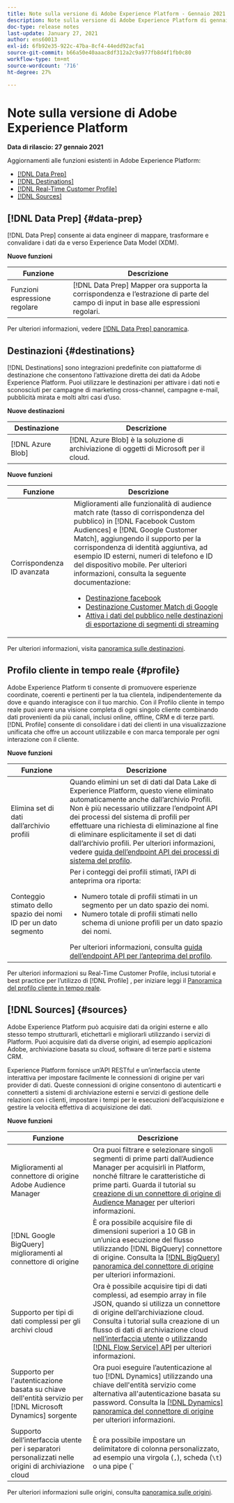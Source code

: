 ```yaml
---
title: Note sulla versione di Adobe Experience Platform - Gennaio 2021
description: Note sulla versione di Adobe Experience Platform di gennaio 2021.
doc-type: release notes
last-update: January 27, 2021
author: ens60013
exl-id: 6fb92e35-922c-47ba-8cf4-44edd92acfa1
source-git-commit: b66a50e40aaac8df312a2c9a977fb8d4f1fb0c80
workflow-type: tm+mt
source-wordcount: '716'
ht-degree: 27%

---
```


# Note sulla versione di Adobe Experience Platform

**Data di rilascio: 27 gennaio 2021**

Aggiornamenti alle funzioni esistenti in Adobe Experience Platform:

- [[!DNL Data Prep]](#data-prep)
- [[!DNL Destinations]](#destinations)
- [[!DNL Real-Time Customer Profile]](#profile)
- [[!DNL Sources]](#sources)

## [!DNL Data Prep] {#data-prep}

[!DNL Data Prep] consente ai data engineer di mappare, trasformare e convalidare i dati da e verso Experience Data Model (XDM).

**Nuove funzioni**

| Funzione | Descrizione |
| ------- | ----------- |
| Funzioni espressione regolare | [!DNL Data Prep] Mapper ora supporta la corrispondenza e l’estrazione di parte del campo di input in base alle espressioni regolari. |

Per ulteriori informazioni, vedere [[!DNL Data Prep] panoramica](../../data-prep/home.md).

## Destinazioni {#destinations}

[!DNL Destinations] sono integrazioni predefinite con piattaforme di destinazione che consentono l’attivazione diretta dei dati da Adobe Experience Platform. Puoi utilizzare le destinazioni per attivare i dati noti e sconosciuti per campagne di marketing cross-channel, campagne e-mail, pubblicità mirata e molti altri casi d’uso.

**Nuove destinazioni**

| Destinazione | Descrizione |
| ----------- | ----------- |
| [!DNL Azure Blob] | [!DNL Azure Blob] è la soluzione di archiviazione di oggetti di Microsoft per il cloud. |

**Nuove funzioni**

| Funzione | Descrizione |
| ------- | ----------- |
| Corrispondenza ID avanzata | Miglioramenti alle funzionalità di audience match rate (tasso di corrispondenza del pubblico) in [!DNL Facebook Custom Audiences] e [!DNL Google Customer Match], aggiungendo il supporto per la corrispondenza di identità aggiuntiva, ad esempio ID esterni, numeri di telefono e ID del dispositivo mobile. Per ulteriori informazioni, consulta la seguente documentazione: <ul><li>[Destinazione facebook](../../destinations/catalog/social/facebook.md)</li><li>[Destinazione Customer Match di Google](../../destinations/catalog/advertising/google-customer-match.md)</li><li>[Attiva i dati del pubblico nelle destinazioni di esportazione di segmenti di streaming](../../destinations/ui/activate-segment-streaming-destinations.md)</li></ul> |

Per ulteriori informazioni, visita [panoramica sulle destinazioni](../../destinations/home.md).

## Profilo cliente in tempo reale {#profile}

Adobe Experience Platform ti consente di promuovere esperienze coordinate, coerenti e pertinenti per la tua clientela, indipendentemente da dove e quando interagisce con il tuo marchio. Con il Profilo cliente in tempo reale puoi avere una visione completa di ogni singolo cliente combinando dati provenienti da più canali, inclusi online, offline, CRM e di terze parti. [!DNL Profile] consente di consolidare i dati dei clienti in una visualizzazione unificata che offre un account utilizzabile e con marca temporale per ogni interazione con il cliente.

**Nuove funzioni**

| Funzione | Descrizione |
| ------- | ----------- |
| Elimina set di dati dall’archivio profili | Quando elimini un set di dati dal Data Lake di Experience Platform, questo viene eliminato automaticamente anche dall’archivio Profili. Non è più necessario utilizzare l’endpoint API dei processi del sistema di profili per effettuare una richiesta di eliminazione al fine di eliminare esplicitamente il set di dati dall’archivio profili. Per ulteriori informazioni, vedere [guida dell’endpoint API dei processi di sistema del profilo](../../profile/api/profile-system-jobs.md). |
| Conteggio stimato dello spazio dei nomi ID per un dato segmento | Per i conteggi dei profili stimati, l’API di anteprima ora riporta:<ul><li>Numero totale di profili stimati in un segmento per un dato spazio dei nomi.</li><li>Numero totale di profili stimati nello schema di unione profili per un dato spazio dei nomi.</li></ul>Per ulteriori informazioni, consulta [guida dell’endpoint API per l’anteprima del profilo](../../profile/api/preview-sample-status.md). |

Per ulteriori informazioni su Real-Time Customer Profile, inclusi tutorial e best practice per l’utilizzo di [!DNL Profile] , per iniziare leggi il [Panoramica del profilo cliente in tempo reale](../../profile/home.md).

## [!DNL Sources] {#sources}

Adobe Experience Platform può acquisire dati da origini esterne e allo stesso tempo strutturarli, etichettarli e migliorarli utilizzando i servizi di Platform. Puoi acquisire dati da diverse origini, ad esempio applicazioni Adobe, archiviazione basata su cloud, software di terze parti e sistema CRM.

Experience Platform fornisce un’API RESTful e un’interfaccia utente interattiva per impostare facilmente le connessioni di origine per vari provider di dati. Queste connessioni di origine consentono di autenticarti e connetterti a sistemi di archiviazione esterni e servizi di gestione delle relazioni con i clienti, impostare i tempi per le esecuzioni dell’acquisizione e gestire la velocità effettiva di acquisizione dei dati.

**Nuove funzioni**

| Funzione | Descrizione |
| ------- | ----------- |
| Miglioramenti al connettore di origine Adobe Audience Manager | Ora puoi filtrare e selezionare singoli segmenti di prime parti dall’Audience Manager per acquisirli in Platform, nonché filtrare le caratteristiche di prime parti. Guarda il tutorial su [creazione di un connettore di origine di Audience Manager](../../sources/tutorials/ui/create/adobe-applications/audience-manager.md) per ulteriori informazioni. |
| [!DNL Google BigQuery] miglioramenti al connettore di origine | È ora possibile acquisire file di dimensioni superiori a 10 GB in un’unica esecuzione del flusso utilizzando [!DNL BigQuery] connettore di origine. Consulta la [[!DNL BigQuery] panoramica del connettore di origine](../../sources/connectors/databases/bigquery.md) per ulteriori informazioni. |
| Supporto per tipi di dati complessi per gli archivi cloud | Ora è possibile acquisire tipi di dati complessi, ad esempio array in file JSON, quando si utilizza un connettore di origine dell’archiviazione cloud. Consulta i tutorial sulla creazione di un flusso di dati di archiviazione cloud [nell’interfaccia utente](../../sources/tutorials/ui/dataflow/batch/cloud-storage.md) o [utilizzando [!DNL Flow Service] API](../../sources/tutorials/api/collect/cloud-storage.md) per ulteriori informazioni. |
| Supporto per l&#39;autenticazione basata su chiave dell&#39;entità servizio per [!DNL Microsoft Dynamics] sorgente | Ora puoi eseguire l’autenticazione al tuo [!DNL Dynamics] utilizzando una chiave dell&#39;entità servizio come alternativa all&#39;autenticazione basata su password. Consulta la [[!DNL Dynamics] panoramica del connettore di origine](../../sources/connectors/crm/ms-dynamics.md) per ulteriori informazioni. |
| Supporto dell’interfaccia utente per i separatori personalizzati nelle origini di archiviazione cloud | È ora possibile impostare un delimitatore di colonna personalizzato, ad esempio una virgola (`,`), scheda (`\t`) o una pipe (`|`), per raccogliere i file delimitati nell’interfaccia utente. Guarda il tutorial su [creazione di un flusso di dati con un connettore di origine dell’archiviazione cloud](../../sources/tutorials/ui/dataflow/batch/cloud-storage.md) per ulteriori informazioni |

Per ulteriori informazioni sulle origini, consulta [panoramica sulle origini](../../sources/home.md).
